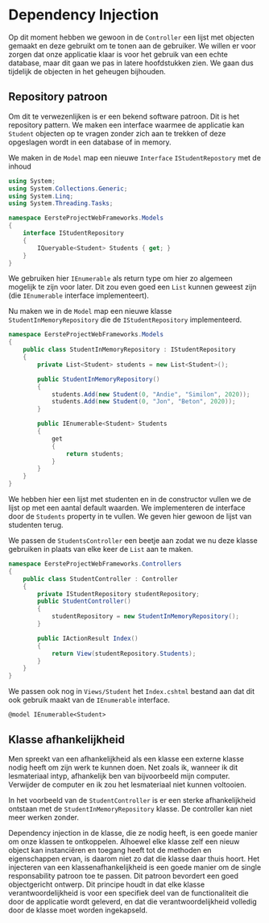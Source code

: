 # Dependency Injection

Op dit moment hebben we gewoon in de `Controller` een lijst met objecten gemaakt en deze gebruikt om te tonen aan de gebruiker. We willen er voor zorgen dat onze applicatie klaar is voor het gebruik van een echte database, maar dit gaan we pas in latere hoofdstukken zien. We gaan dus tijdelijk de objecten in het geheugen bijhouden. 

## Repository patroon

Om dit te verwezenlijken is er een bekend software patroon. Dit is het repository pattern. We maken een interface waarmee de applicatie kan `Student` objecten op te vragen zonder zich aan te trekken of deze opgeslagen wordt in een database of in memory. 

We maken in de `Model` map een nieuwe `Interface` `IStudentRepostory` met de inhoud

```csharp
using System;
using System.Collections.Generic;
using System.Linq;
using System.Threading.Tasks;

namespace EersteProjectWebFrameworks.Models
{
    interface IStudentRepository
    {
        IQueryable<Student> Students { get; }
    }
}
```

We gebruiken hier `IEnumerable` als return type om hier zo algemeen mogelijk te zijn voor later. Dit zou even goed een `List` kunnen geweest zijn (die `IEnumerable` interface implementeert).

Nu maken we in de `Model` map een nieuwe klasse `StudentInMemoryRepository` die de `IStudentRepository` implementeerd.

```csharp
namespace EersteProjectWebFrameworks.Models
{
    public class StudentInMemoryRepository : IStudentRepository
    {
        private List<Student> students = new List<Student>();

        public StudentInMemoryRepository()
        {
            students.Add(new Student(0, "Andie", "Similon", 2020));
            students.Add(new Student(0, "Jon", "Beton", 2020));
        }

        public IEnumerable<Student> Students
        {
            get
            {
                return students;
            }
        }
    }
}
```

We hebben hier een lijst met studenten en in de constructor vullen we de lijst op met een aantal default waarden. We implementeren de interface door de `Students` property in te vullen. We geven hier gewoon de lijst van studenten terug.

We passen de `StudentsController` een beetje aan zodat we nu deze klasse gebruiken in plaats van elke keer de `List` aan te maken.

```csharp
namespace EersteProjectWebFrameworks.Controllers
{
    public class StudentController : Controller
    {
        private IStudentRepository studentRepository;
        public StudentController()
        {
            studentRepository = new StudentInMemoryRepository();
        }

        public IActionResult Index()
        {
            return View(studentRepository.Students);
        }
    }
}
```

We passen ook nog in `Views/Student` het `Index.cshtml` bestand aan dat dit ook gebruik maakt van de `IEnumerable` interface.

```
@model IEnumerable<Student>
```

## Klasse afhankelijkheid

Men spreekt van een afhankelijkheid als een klasse een externe klasse nodig heeft om zijn werk te kunnen doen. Net zoals ik, wanneer ik dit lesmateriaal intyp, afhankelijk ben van bijvoorbeeld mijn computer. Verwijder de computer en ik zou het lesmateriaal niet kunnen voltooien.

In het voorbeeld van de `StudentController` is er een sterke afhankelijkheid ontstaan met de `StudentInMemoryRepository` klasse. De controller kan niet meer werken zonder. 

Dependency injection in de klasse, die ze nodig heeft, is een goede manier om onze klassen te ontkoppelen. Alhoewel elke klasse zelf een nieuw object kan instanciëren en toegang heeft tot de methoden en eigenschappen ervan, is daarom niet zo dat die klasse daar thuis hoort. Het injecteren van een klassenafhankelijkheid is een goede manier om de single responsability patroon toe te passen. Dit patroon bevordert een goed objectgericht ontwerp. Dit principe houdt in dat elke klasse verantwoordelijkheid is voor een specifiek deel van de functionaliteit die door de applicatie wordt geleverd, en dat die verantwoordelijkheid volledig door de klasse moet worden ingekapseld.

